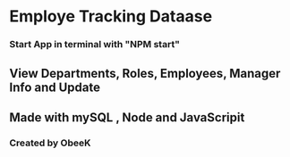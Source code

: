 # Employe Tracking Dataase

### Start App in terminal with "NPM start"

## View Departments, Roles, Employees, Manager Info and Update

## Made with mySQL , Node and JavaScripit

### Created by ObeeK
